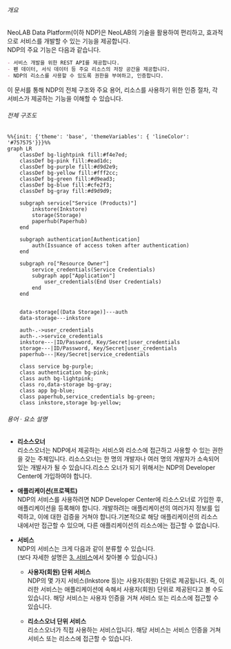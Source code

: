 ###### 개요

NeoLAB Data Platform(이하 NDP)은 NeoLAB의 기술을 활용하여 편리하고, 효과적으로 서비스를 개발할 수 있는 기능을 제공합니다.  
NDP의 주요 기능은 다음과 같습니다.

```markdown
- 서비스 개발을 위한 REST API를 제공합니다. 
- 펜 데이터, 서식 데이터 등 주요 리소스의 저장 공간을 제공합니다.
- NDP의 리소스를 사용할 수 있도록 권한을 부여하고, 인증합니다.
```

이 문서를 통해 NDP의 전체 구조와 주요 용어, 리소스를 사용하기 위한 인증 절차, 각 서비스가 제공하는 기능을 이해할 수 있습니다.



###### 전체 구조도

```mermaid
%%{init: {'theme': 'base', 'themeVariables': { 'lineColor': '#757575'}}}%%
graph LR
    classDef bg-lightpink fill:#f4e7ed;
    classDef bg-pink fill:#ead1dc;
    classDef bg-purple fill:#d9d2e9;
    classDef bg-yellow fill:#fff2cc;
    classDef bg-green fill:#d9ead3;
    classDef bg-blue fill:#cfe2f3;
    classDef bg-gray fill:#d9d9d9;

    subgraph service["Service (Products)"]
        inkstore(Inkstore)
        storage(Storage)
        paperhub(Paperhub)
    end

    subgraph authentication[Authentication]
        auth(Issuance of access token after authentication)
    end

    subgraph ro["Resource Owner"]
        service_credentials(Service Credentials)
        subgraph app["Application"]
            user_credentials(End User Credentials)
        end
    end


    data-storage[(Data Storage)]---auth
    data-storage---inkstore

    auth-.->user_credentials
    auth-.->service_credentials
    inkstore---|ID/Password, Key/Secret|user_credentials
    storage---|ID/Password, Key/Secret|user_credentials
    paperhub---|Key/Secret|service_credentials

    class service bg-purple;
    class authentication bg-pink;
    class auth bg-lightpink;
    class ro,data-storage bg-gray;
    class app bg-blue;
    class paperhub,service_credentials bg-green;
    class inkstore,storage bg-yellow;
```

###### 용어 · 요소 설명

* **리소스오너**  
리소스오너는 NDP에서 제공하는 서비스와 리소스에 접근하고 사용할 수 있는 권한을 갖는 주체입니다. 리소스오너는 한 명의 개발자나 여러 명의 개발자가 소속되어 있는 개발사가 될 수 있습니다.리소스 오너가 되기 위해서는 NDP의 Developer Center에 가입하여야 합니다. 

* **애플리케이션(프로젝트)**  
NDP의 서비스를 사용하려면 NDP Developer Center에 리소스오너로 가입한 후, 애플리케이션을 등록해야 합니다. 개발하려는 애플리케이션의 여러가지 정보를 입력하고, 이에 대한 검증을 거쳐야 합니다.기본적으로 해당 애플리케이션의 리소스 내에서만 접근할 수 있으며, 다른 애플리케이션의 리소스에는 접근할 수 없습니다.  

* **서비스**  
NDP의 서비스는 크게 다음과 같이 분류할 수 있습니다.  
(보다 자세한 설명은 [3. 서비스](https://github.com/NeoSmartpen/neolab-data-platform/wiki/3.-Service)에서 찾아볼 수 있습니다.)
  * **사용자(회원) 단위 서비스**  
    NDP의 몇 가지 서비스(Inkstore 등)는 사용자(회원) 단위로 제공됩니다. 즉, 이러한 서비스는 애플리케이션에 속해서 사용자(회원) 단위로 제공된다고 볼 수도 있습니다.  해당 서비스는 사용자 인증을 거쳐 서비스 또는 리소스에 접근할 수 있습니다. 

  * **리소스오너 단위 서비스**  
    리소스오너가 직접 사용하는 서비스입니다. 
    해당 서비스는 서비스 인증을 거쳐 서비스 또는 리소스에 접근할 수 있습니다.